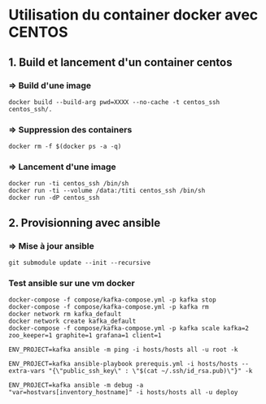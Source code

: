 # Utilisation du container docker avec CENTOS

## 1. Build et lancement d'un container centos

### => Build d'une image
```
docker build --build-arg pwd=XXXX --no-cache -t centos_ssh centos_ssh/.
```

### => Suppression des containers
```
docker rm -f $(docker ps -a -q)
```

### => Lancement d'une image
```
docker run -ti centos_ssh /bin/sh
docker run -ti --volume /data:/titi centos_ssh /bin/sh
docker run -dP centos_ssh
```

## 2. Provisionning avec ansible

### => Mise à jour ansible
```
git submodule update --init --recursive
```

### Test ansible sur une vm docker
```
docker-compose -f compose/kafka-compose.yml -p kafka stop
docker-compose -f compose/kafka-compose.yml -p kafka rm
docker network rm kafka_default
docker network create kafka_default
docker-compose -f compose/kafka-compose.yml -p kafka scale kafka=2 zoo_keeper=1 graphite=1 grafana=1 client=1

ENV_PROJECT=kafka ansible -m ping -i hosts/hosts all -u root -k

ENV_PROJECT=kafka ansible-playbook prerequis.yml -i hosts/hosts --extra-vars "{\"public_ssh_key\" : \"$(cat ~/.ssh/id_rsa.pub)\"}" -k

ENV_PROJECT=kafka ansible -m debug -a "var=hostvars[inventory_hostname]" -i hosts/hosts all -u deploy
```

